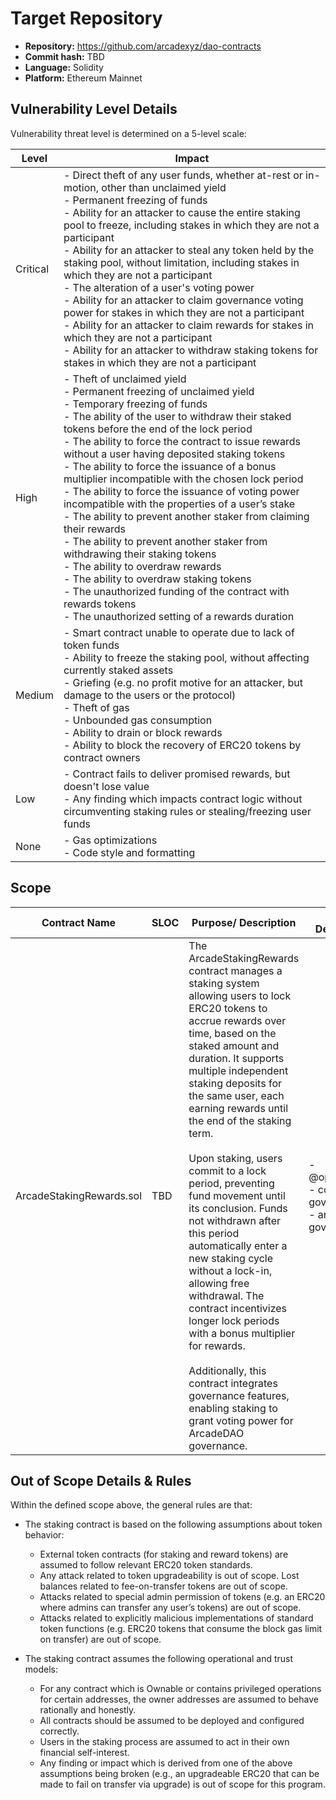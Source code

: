 # Target Repository
- **Repository:** https://github.com/arcadexyz/dao-contracts
- **Commit hash:** TBD
- **Language:** Solidity
- **Platform:** Ethereum Mainnet

## Vulnerability Level Details
Vulnerability threat level is determined on a 5-level scale:

| Level    | Impact                                                                                                                                                                                                                                                                                                                                                                                                                                                                                                                                                                                                                                                                                                                                                                                                                                                                                      |
| -------- | ------------------------------------------------------------------------------------------------------------------------------------------------------------------------------------------------------------------------------------------------------------------------------------------------------------------------------------------------------------------------------------------------------------------------------------------------------------------------------------------------------------------------------------------------------------------------------------------------------------------------------------------------------------------------------------------------------------------------------------------------------------------------------------------------------------------------------------------------------------------------------------------- |
| Critical | - Direct theft of any user funds, whether at-rest or in-motion, other than unclaimed yield<br>- Permanent freezing of funds<br>- Ability for an attacker to cause the entire staking pool to freeze, including stakes in which they are not a participant<br>- Ability for an attacker to steal any token held by the staking pool, without limitation, including stakes in which they are not a participant<br>- The alteration of a user's voting power<br>- Ability for an attacker to claim governance voting power for stakes in which they are not a participant<br>- Ability for an attacker to claim rewards for stakes in which they are not a participant<br>- Ability for an attacker to withdraw staking tokens for stakes in which they are not a participant                                                                                                                  |
| High     | - Theft of unclaimed yield<br>- Permanent freezing of unclaimed yield<br>- Temporary freezing of funds<br>- The ability of the user to withdraw their staked tokens before the end of the lock period<br>- The ability to force the contract to issue rewards without a user having deposited staking tokens<br>- The ability to force the issuance of a bonus multiplier incompatible with the chosen lock period<br>- The ability to force the issuance of voting power incompatible with the properties of a user’s stake<br>- The ability to prevent another staker from claiming their rewards<br>- The ability to prevent another staker from withdrawing their staking tokens<br>- The ability to overdraw rewards<br>- The ability to overdraw staking tokens<br>- The unauthorized funding of the contract with rewards tokens<br>- The unauthorized setting of a rewards duration |
| Medium   | - Smart contract unable to operate due to lack of token funds<br>- Ability to freeze the staking pool, without affecting currently staked assets<br>- Griefing (e.g. no profit motive for an attacker, but damage to the users or the protocol)<br>- Theft of gas<br>- Unbounded gas consumption<br>- Ability to drain or block rewards<br>- Ability to block the recovery of ERC20 tokens by contract owners                                                                                                                                                                                                                                                                                                                                                                                                                                                                               |
| Low      | - Contract fails to deliver promised rewards, but doesn't lose value<br>- Any finding which impacts contract logic without circumventing staking rules or stealing/freezing user funds                                                                                                                                                                                                                                                                                                                                                                                                                                                                                                                                                                                                                                                                                                      |
| None     | - Gas optimizations<br>- Code style and formatting                                                                                                                                                                                                                                                                                                                                                                                                                                                                                                                                                                                                                                                                                                                                                                                                                                          |

## Scope
| Contract Name            | SLOC | Purpose/ Description                                                                                                                                                                                                                                                                                                                                                                                                                                                                                                                                                                                                                                                                                                                                    | External Dependencies                                            |
| ------------------------ | ---- | ------------------------------------------------------------------------------------------------------------------------------------------------------------------------------------------------------------------------------------------------------------------------------------------------------------------------------------------------------------------------------------------------------------------------------------------------------------------------------------------------------------------------------------------------------------------------------------------------------------------------------------------------------------------------------------------------------------------------------------------------------- | ---------------------------------------------------------------- |
| ArcadeStakingRewards.sol | TBD  | The ArcadeStakingRewards contract manages a staking system allowing users to lock ERC20 tokens to accrue rewards over time, based on the staked amount and duration. It supports multiple independent staking deposits for the same user, each earning rewards until the end of the staking term. <br><br>Upon staking, users commit to a lock period, preventing fund movement until its conclusion. Funds not withdrawn after this period automatically enter a new staking cycle without a lock-in, allowing free withdrawal. The contract incentivizes longer lock periods with a bonus multiplier for rewards.<br><br>Additionally, this contract integrates governance features, enabling staking to grant voting power for ArcadeDAO governance. | - @openzeppelin/*<br>- council governance<br>- arcade-governance |


## Out of Scope Details & Rules
Within the defined scope above, the general rules are that:
- The staking contract is based on the following assumptions about token behavior:
    - External token contracts (for staking and reward tokens) are assumed to follow relevant ERC20 token standards.
    - Any attack related to token upgradeability is out of scope. Lost balances related to fee-on-transfer tokens are out of scope.
    - Attacks related to special admin permission of tokens (e.g. an ERC20 where admins can transfer any user’s tokens) are out of scope.
    - Attacks related to explicitly malicious implementations of standard token functions (e.g. ERC20 tokens that consume the block gas limit on transfer) are out of scope.



- The staking contract assumes the following operational and trust models:
    - For any contract which is Ownable or contains privileged operations for certain addresses, the owner addresses are assumed to behave rationally and honestly.
    - All contracts should be assumed to be deployed and configured correctly.
    - Users in the staking process are assumed to act in their own financial self-interest.
    - Any finding or impact which is derived from one of the above assumptions being broken (e.g., an upgradeable ERC20 that can be made to fail on transfer via upgrade) is out of scope for this program.

